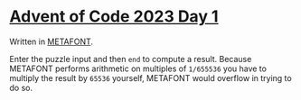 # [Advent of Code 2023 Day 1](https://adventofcode.com/2023/day/1)

Written in [METAFONT](https://en.wikipedia.org/wiki/Metafont).

Enter the puzzle input and then `end` to compute a result. Because METAFONT performs arithmetic on multiples of `1/655536` you have to multiply the result by `65536` yourself, METAFONT would overflow in trying to do so.
